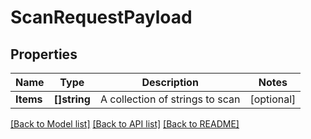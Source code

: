 # ScanRequestPayload

## Properties

Name | Type | Description | Notes
------------ | ------------- | ------------- | -------------
**Items** | **[]string** | A collection of strings to scan | [optional] 

[[Back to Model list]](../README.md#documentation-for-models) [[Back to API list]](../README.md#documentation-for-api-endpoints) [[Back to README]](../README.md)


